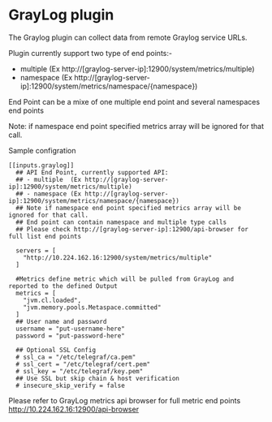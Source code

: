 # GrayLog plugin

The Graylog plugin can collect data from remote Graylog service URLs. 

Plugin currently support two type of end points:-

- multiple  (Ex http://[graylog-server-ip]:12900/system/metrics/multiple)
- namespace (Ex http://[graylog-server-ip]:12900/system/metrics/namespace/{namespace})

End Point can be a mixe of one  multiple end point  and several namespaces end points


Note: if namespace end point specified metrics array will be ignored for that call.

Sample configration
```
[[inputs.graylog]]
  ## API End Point, currently supported API:
  ## - multiple  (Ex http://[graylog-server-ip]:12900/system/metrics/multiple)
  ## - namespace (Ex http://[graylog-server-ip]:12900/system/metrics/namespace/{namespace})
  ## Note if namespace end point specified metrics array will be ignored for that call.
  ## End point can contain namespace and multiple type calls
  ## Please check http://[graylog-server-ip]:12900/api-browser for full list end points

  servers = [
    "http://10.224.162.16:12900/system/metrics/multiple"
  ]

  #Metrics define metric which will be pulled from GrayLog and reported to the defined Output 
  metrics = [
    "jvm.cl.loaded",
    "jvm.memory.pools.Metaspace.committed"
  ]
  ## User name and password  
  username = "put-username-here"
  password = "put-password-here"

  ## Optional SSL Config
  # ssl_ca = "/etc/telegraf/ca.pem"
  # ssl_cert = "/etc/telegraf/cert.pem"
  # ssl_key = "/etc/telegraf/key.pem"
  ## Use SSL but skip chain & host verification
  # insecure_skip_verify = false
```

Please refer to GrayLog metrics api browser for full metric end points http://10.224.162.16:12900/api-browser
